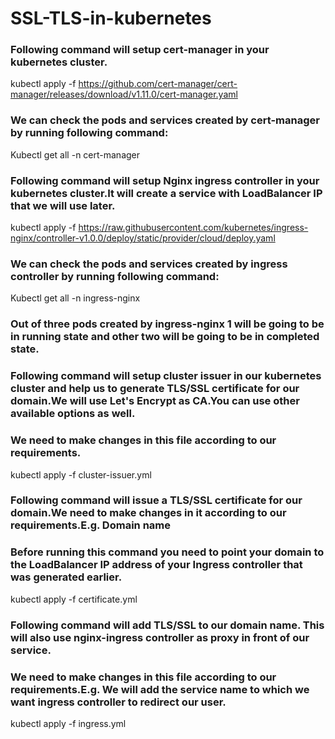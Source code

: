 # SSL-TLS-in-kubernetes

### Following command will setup cert-manager in your kubernetes cluster.

kubectl apply -f https://github.com/cert-manager/cert-manager/releases/download/v1.11.0/cert-manager.yaml
### We can check the pods and services created by cert-manager by running following command:
Kubectl get all -n cert-manager       


### Following command will setup Nginx ingress controller in your kubernetes cluster.It will create a service with LoadBalancer IP that we will use later.
  
kubectl apply -f https://raw.githubusercontent.com/kubernetes/ingress-nginx/controller-v1.0.0/deploy/static/provider/cloud/deploy.yaml

### We can check the pods and services created by ingress controller by running following command:
Kubectl get all -n ingress-nginx
         
### Out of three pods created by ingress-nginx 1 will be going to be in running state and other two will be going to be in completed state. 


### Following command will setup cluster issuer in our kubernetes cluster and help us to generate TLS/SSL certificate for our domain.We will use Let's Encrypt as CA.You can use other available options as well.
### We need to make changes in this file according to our requirements.

kubectl apply -f cluster-issuer.yml 

### Following command will issue a TLS/SSL certificate for our domain.We need to make changes in it according to our requirements.E.g. Domain name
### Before running this command you need to point your domain to the LoadBalancer IP address of your Ingress controller that was generated earlier.

kubectl apply -f certificate.yml   

### Following command will add TLS/SSL to our domain name. This will also use nginx-ingress controller as proxy in front of our service.
### We need to make changes in this file according to our requirements.E.g. We will add the service name to which we want ingress controller to redirect our user.

kubectl apply -f ingress.yml
        
